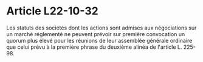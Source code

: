 # Article L22-10-32

Les statuts des sociétés dont les actions sont admises aux négociations sur un marché réglementé ne peuvent prévoir sur première convocation un quorum plus élevé pour les réunions de leur assemblée générale ordinaire que celui prévu à la première phrase du deuxième alinéa de l'article L. 225-98.
